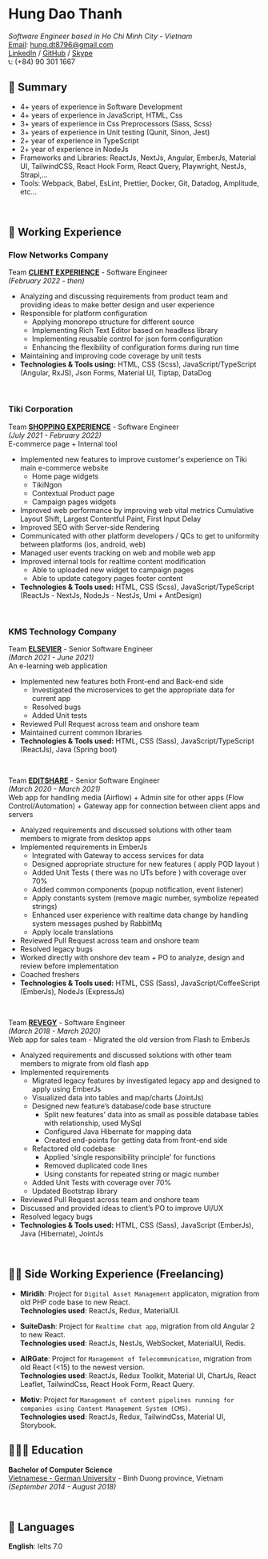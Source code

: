 # Hung Dao Thanh  
*Software Engineer based in Ho Chi Minh City - Vietnam*<br>
[Email](mailto:hung.dt8796@gmail.com): hung.dt8796@gmail.com <br>
[LinkedIn](https://www.linkedin.com/in/h%C6%B0ng-%C4%91%C3%A0o-th%C3%A0nh-ab74501b0) /
[GitHub](https://github.com/hungdao8796) /
[Skype](skype:oratnar123@gmail.com?chat)
<br>
📞: (+84) 90 301 1667

## 🚩 Summary
- 4+ years of experience in Software Development
- 4+ years of experience in JavaScript, HTML, Css
- 3+ years of experience in Css Preprocessors (Sass, Scss)
- 3+ years of experience in Unit testing (Qunit, Sinon, Jest)
- 2+ year of experience in TypeScript
- 2+ year of experience in NodeJs
- Frameworks and Libraries: ReactJs, NextJs, Angular, EmberJs, Material UI, TailwindCSS, React Hook Form, React Query, Playwright, NestJs, Strapi,...
- Tools: Webpack, Babel, EsLint, Prettier, Docker, Git, Datadog, Amplitude, etc...
<br>

## 📌 Working Experience

### Flow Networks Company
Team **<ins>CLIENT EXPERIENCE</ins>** - Software Engineer  <br>
_(February 2022 - then)_ <br>
- Analyzing and discussing requirements from product team and providing ideas to make better design and user experience
- Responsible for platform configuration
  - Applying monorepo structure for different source
  - Implementing Rich Text Editor based on headless library
  - Implementing reusable control for json form configuration
  - Enhancing the flexibility of configuration forms during run time
- Maintaining and improving code coverage by unit tests
- **Technologies & Tools using:** HTML, CSS (Scss), JavaScript/TypeScript (Angular, RxJS), Json Forms, Material UI, Tiptap, DataDog

<br>

### Tiki Corporation
Team **<ins>SHOPPING EXPERIENCE</ins>** - Software Engineer  <br>
_(July 2021 - February 2022)_ <br>
E-commerce page + Internal tool
- Implemented new features to improve customer's experience on Tiki main e-commerce website
  - Home page widgets
  - TikiNgon
  - Contextual Product page
  - Campaign pages widgets
- Improved web performance by improving web vital metrics Cumulative Layout Shift, Largest Contentful Paint, First Input Delay
- Improved SEO with Server-side Rendering
- Communicated with other platform developers / QCs to get to uniformity between platforms (ios, android, web)
- Managed user events tracking on web and mobile web app
- Improved internal tools for realtime content modification
  - Able to uploaded new widget to campaign pages
  - Able to update category pages footer content
- **Technologies & Tools used:** HTML, CSS (Scss), JavaScript/TypeScript (ReactJs - NextJs, NodeJs - NestJs, Umi + AntDesign)

<br>

### KMS Technology Company

Team **<ins>ELSEVIER</ins>** - Senior Software Engineer <br>
_(March 2021 - June 2021)_ <br>
An e-learning web application
- Implemented new features both Front-end and Back-end side
  - Investigated the microservices to get the appropriate data for current app
  - Resolved bugs
  - Added Unit tests
- Reviewed Pull Request across team and onshore team
- Maintained current common libraries
- **Technologies & Tools used:** HTML, CSS (Sass), JavaScript/TypeScript (ReactJs), Java (Spring boot)

<br>

Team **<ins>EDITSHARE</ins>** - Senior Software Engineer <br>
_(March 2020 - March 2021)_ <br>
Web app for handling media (Airflow) + Admin site for other apps (Flow Control/Automation) + Gateway app for connection between client apps and servers
- Analyzed requirements and discussed solutions with other team members to migrate from desktop apps
- Implemented requirements in EmberJs
  - Integrated with Gateway to access services for data
  - Designed appropriate structure for new features ( apply POD layout )
  - Added Unit Tests ( there was no UTs before ) with coverage over 70%
  - Added common components (popup notification, event listener)
  - Apply constants system (remove magic number, symbolize repeated strings)
  - Enhanced user experience with realtime data change by handling system messages pushed by RabbitMq
  - Apply locale translations
- Reviewed Pull Request across team and onshore team    
- Resolved legacy bugs
- Worked directly with onshore dev team + PO to analyze, design and review before implementation
- Coached freshers
- **Technologies & Tools used:** HTML, CSS (Sass), JavaScript/CoffeeScript (EmberJs), NodeJs (ExpressJs)

<br>

Team **<ins>REVEGY</ins>** - Software Engineer<br>
_(March 2018 - March 2020)_ <br>
Web app for sales team - Migrated the old version from Flash to EmberJs
- Analyzed requirements and discussed solutions with other team members to migrate from old flash app
- Implemented requirements
  - Migrated legacy features by investigated legacy app and designed to apply using EmberJs
  - Visualized data into tables and map/charts (JointJs)
  - Designed new feature’s database/code base structure
    - Split new features' data into as small as possible database tables with relationship, used MySql
    - Configured Java Hibernate for mapping data
    - Created end-points for getting data from front-end side
  - Refactored old codebase
    - Applied 'single responsibility principle' for functions
    - Removed duplicated code lines
    - Using constants for repeated string or magic number
  - Added Unit Tests with coverage over 70%
  - Updated Bootstrap library  
- Reviewed Pull Request across team and onshore team
- Discussed and provided ideas to client’s PO to improve UI/UX
- Resolved legacy bugs  
- **Technologies & Tools used:** HTML, CSS (Sass), JavaScript (EmberJs), Java (Hibernate), JointJs

<br>

## 🧑‍💼 Side Working Experience (Freelancing)
- **Miridih**: Project for `Digital Asset Management` applicaton, migration from old PHP code base to new React. <br/>
  **Technologies used**: ReactJs, Redux, MaterialUI.

- **SuiteDash**: Project for `Realtime chat app`, migration from old Angular 2 to new React.  <br/>
  **Technologies used**: ReactJs, NestJs, WebSocket, MaterialUI, Redis.

- **AIRGate**: Project for `Management of Telecommunication`, migration from old React (<15) to the newest version. <br/>
  **Technologies used**: ReactJs, Redux Toolkit, Material UI, ChartJs, React Leaflet, TailwindCss, React Hook Form, React Query.

- **Motiv**: Project for `Management of content pipelines running for companies using Content Management System (CMS)`. <br/> 
  **Technologies used**: ReactJs, Redux, TailwindCss, Material UI, Storybook.

## 👩🏼‍🎓 Education

**Bachelor of Computer Science**<br>
[Vietnamese - German University](https://vgu.edu.vn/) - Binh Duong province, Vietnam <br> _(September 2014 - August 2018)_ <br>

<br>

## 💬 Languages

**English**: Ielts 7.0 <br>
